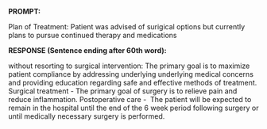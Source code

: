 **PROMPT:**

Plan of Treatment:  Patient was advised of surigical options but currently plans to pursue continued therapy and medications

**RESPONSE (Sentence ending after 60th word):**

without resorting to surgical intervention:  The primary goal is to maximize patient compliance by addressing underlying underlying medical concerns and providing education regarding safe and effective methods of treatment. Surgical treatment -  The primary goal of surgery is to relieve pain and reduce inflammation. Postoperative care -  The patient will be expected to remain in the hospital until the end of the 6 week period following surgery or until medically necessary surgery is performed. 